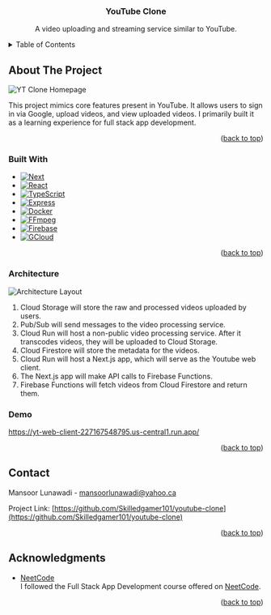 <a id="readme-top"></a>

<div align="center">

<h3 align="center">YouTube Clone</h3>

  <p align="center">
    A video uploading and streaming service similar to YouTube.
    <br />
  </p>
</div>



<!-- TABLE OF CONTENTS -->
<details>
  <summary>Table of Contents</summary>
  <ol>
    <li>
      <a href="#about-the-project">About The Project</a>
      <ul>
        <li><a href="#built-with">Built With</a></li>
      </ul>
    </li>
    <li>
      <a href="#architecture">Architecture</a>
      <ul>
        <li><a href="#demo">Demo</a></li>
        <li><a href="#installation">Installation</a></li>
      </ul>
    </li>
    <li><a href="#contact">Contact</a></li>
    <li><a href="#acknowledgments">Acknowledgments</a></li>
  </ol>
</details>

<!-- ABOUT THE PROJECT -->
## About The Project

![YT Clone Homepage](https://github.com/user-attachments/assets/e89a3b27-a3df-4b41-aa15-3f411c08421a)

This project mimics core features present in YouTube. It allows users to sign in via Google, upload videos, and view uploaded videos. I primarily built it as a learning experience for full stack app development.

<p align="right">(<a href="#readme-top">back to top</a>)</p>

### Built With

* [![Next][Next.js]][Next-url]
* [![React][React.js]][React-url]
* [![TypeScript][TypeScript]][TypeScript-url]
* [![Express][Express.js]][Express-url]
* [![Docker][Docker]][Docker-url]
* [![FFmpeg][FFmpeg]][FFmpeg-url]
* [![Firebase][Firebase]][Firebase-url]
* [![GCloud][GCloud]][Gcloud-url]

<p align="right">(<a href="#readme-top">back to top</a>)</p>

<!-- Architecture -->
### Architecture
![Architecture Layout](https://github.com/user-attachments/assets/e8fcf070-baf4-4477-9521-a82da21fa5d0)

1. Cloud Storage will store the raw and processed videos uploaded by users.
2. Pub/Sub will send messages to the video processing service.
3. Cloud Run will host a non-public video processing service. After it transcodes videos, they will be uploaded to Cloud Storage.
4. Cloud Firestore will store the metadata for the videos.
5. Cloud Run will host a Next.js app, which will serve as the Youtube web client.
6. The Next.js app will make API calls to Firebase Functions.
7. Firebase Functions will fetch videos from Cloud Firestore and return them.

### Demo
https://yt-web-client-227167548795.us-central1.run.app/

<p align="right">(<a href="#readme-top">back to top</a>)</p>

<!-- CONTACT -->
## Contact

Mansoor Lunawadi - mansoorlunawadi@yahoo.ca

Project Link: [https://github.com/Skilledgamer101/youtube-clone](https://github.com/Skilledgamer101/youtube-clone)

<p align="right">(<a href="#readme-top">back to top</a>)</p>

<!-- ACKNOWLEDGMENTS -->
## Acknowledgments

* [NeetCode](https://neetcode.io/courses/full-stack-dev/0) <br />
I followed the Full Stack App Development course offered on [NeetCode](https://neetcode.io/courses/full-stack-dev/0).

<p align="right">(<a href="#readme-top">back to top</a>)</p>



<!-- MARKDOWN LINKS & IMAGES -->
<!-- https://www.markdownguide.org/basic-syntax/#reference-style-links -->
[Next.js]: https://img.shields.io/badge/next.js-000000?style=for-the-badge&logo=nextdotjs&logoColor=white
[Next-url]: https://nextjs.org/
[React.js]: https://img.shields.io/badge/React-20232A?style=for-the-badge&logo=react&logoColor=61DAFB
[React-url]: https://reactjs.org/
[TypeScript]: https://shields.io/badge/TypeScript-3178C6?style=for-the-badge&logo=TypeScript&logoColor=FFF
[TypeScript-url]: https://www.typescriptlang.org/
[Express.js]: https://img.shields.io/badge/Express%20js-000000?style=for-the-badge&logo=express&logoColor=white
[Express-url]: https://expressjs.com/
[Docker]: https://img.shields.io/badge/Docker-2CA5E0?style=for-the-badge&logo=docker&logoColor=white
[Docker-url]: https://www.docker.com/
[FFmpeg]: https://img.shields.io/badge/FFmpeg-007808?style=for-the-badge&logo=FFmpeg&logoColor=green
[FFmpeg-url]: https://www.ffmpeg.org/
[Firebase]: https://img.shields.io/badge/firebase-ffca28?style=for-the-badge&logo=firebase&logoColor=black
[Firebase-url]: https://firebase.google.com
[GCloud]: https://img.shields.io/badge/Google%20Cloud-4285F4?&style=for-the-badge&logo=Google%20Cloud&logoColor=white
[GCloud-url]: https://cloud.google.com
